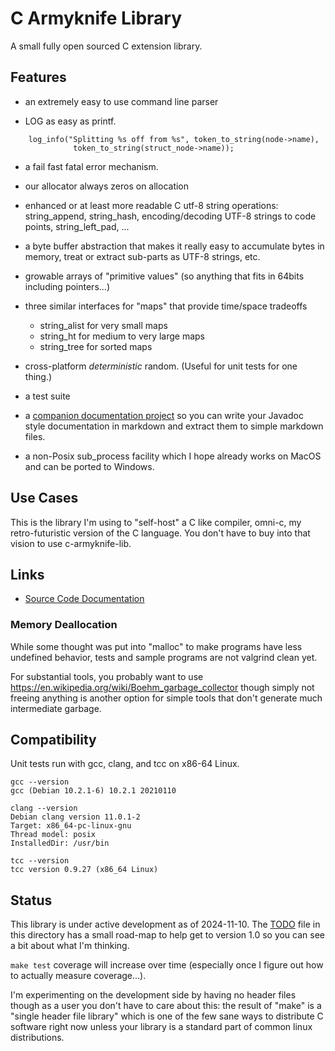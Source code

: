 # C Armyknife Library

A small fully open sourced C extension library.

## Features

* an extremely easy to use command line parser

* LOG as easy as printf.

```
    log_info("Splitting %s off from %s", token_to_string(node->name),
              token_to_string(struct_node->name));
```

* a fail fast fatal error mechanism.

* our allocator always zeros on allocation

* enhanced or at least more readable C utf-8 string operations:
  string_append, string_hash, encoding/decoding UTF-8 strings to code
  points, string_left_pad, ...

* a byte buffer abstraction that makes it really easy to accumulate
  bytes in memory, treat or extract sub-parts as UTF-8 strings, etc.

* growable arrays of "primitive values" (so anything that fits in
  64bits including pointers...)

* three similar interfaces for "maps" that provide time/space
  tradeoffs
  * string_alist for very small maps
  * string_ht for medium to very large maps
  * string_tree for sorted maps

* cross-platform *deterministic* random. (Useful for unit tests for
  one thing.)

* a test suite

* a [companion documentation
  project](https://github.com/jasonaaronwilson/c-javadoc-extractor)
  so you can write your Javadoc style documentation in markdown and
  extract them to simple markdown files.

* a non-Posix sub_process facility which I hope already works on MacOS
  and can be ported to Windows.

## Use Cases

This is the library I'm using to "self-host" a C like compiler,
omni-c, my retro-futuristic version of the C language. You don't have
to buy into that vision to use c-armyknife-lib.

## Links

* [Source Code Documentation](src-doc/README.md)

### Memory Deallocation

While some thought was put into "malloc" to make programs have less
undefined behavior, tests and sample programs are not valgrind clean
yet.

For substantial tools, you probably want to use
https://en.wikipedia.org/wiki/Boehm_garbage_collector though simply
not freeing anything is another option for simple tools that don't
generate much intermediate garbage.

## Compatibility

Unit tests run with gcc, clang, and tcc on x86-64 Linux.

```
gcc --version
gcc (Debian 10.2.1-6) 10.2.1 20210110

clang --version
Debian clang version 11.0.1-2
Target: x86_64-pc-linux-gnu
Thread model: posix
InstalledDir: /usr/bin

tcc --version
tcc version 0.9.27 (x86_64 Linux)
```

## Status

This library is under active development as of 2024-11-10. The
[TODO](TODO.md) file in this directory has a small road-map to help
get to version 1.0 so you can see a bit about what I'm thinking.

`make test` coverage will increase over time (especially once I figure
out how to actually measure coverage...).

I'm experimenting on the development side by having no header files
though as a user you don't have to care about this: the result of
"make" is a "single header file library" which is one of the few sane
ways to distribute C software right now unless your library is a
standard part of common linux distributions.

